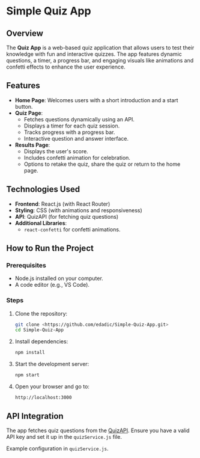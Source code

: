 # Simple Quiz App

## Overview

The **Quiz App** is a web-based quiz application that allows users to test their knowledge with fun and interactive quizzes. The app features dynamic questions, a timer, a progress bar, and engaging visuals like animations and confetti effects to enhance the user experience.

## Features

- **Home Page**: Welcomes users with a short introduction and a start button.
- **Quiz Page**:
  - Fetches questions dynamically using an API.
  - Displays a timer for each quiz session.
  - Tracks progress with a progress bar.
  - Interactive question and answer interface.
- **Results Page**:
  - Displays the user's score.
  - Includes confetti animation for celebration.
  - Options to retake the quiz, share the quiz or return to the home page.

## Technologies Used

- **Frontend**: React.js (with React Router)
- **Styling**: CSS (with animations and responsiveness)
- **API**: QuizAPI (for fetching quiz questions)
- **Additional Libraries**:
  - `react-confetti` for confetti animations.

## How to Run the Project

### Prerequisites
- Node.js installed on your computer.
- A code editor (e.g., VS Code).

### Steps
1. Clone the repository:
   ```bash
   git clone <https://github.com/edadic/Simple-Quiz-App.git>
   cd Simple-Quiz-App
   ```
2. Install dependencies:
   ```bash
   npm install
   ```
3. Start the development server:
   ```bash
   npm start
   ```
4. Open your browser and go to:
   ```
   http://localhost:3000
   ```

## API Integration

The app fetches quiz questions from the [QuizAPI](https://quizapi.io/). Ensure you have a valid API key and set it up in the `quizService.js` file.

Example configuration in `quizService.js`.
